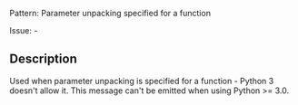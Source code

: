 Pattern: Parameter unpacking specified for a function

Issue: -

## Description

Used when parameter unpacking is specified for a function - Python 3 doesn't allow it. This message can't be emitted when using Python >= 3.0.
